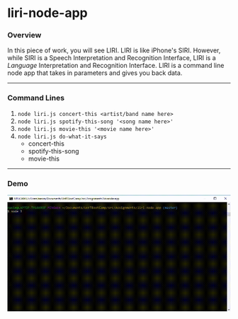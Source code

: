 # liri-node-app

### Overview

In this piece of work, you will see LIRI. LIRI is like iPhone's SIRI. However, while SIRI is a Speech Interpretation and Recognition Interface, LIRI is a _Language_ Interpretation and Recognition Interface. LIRI is a command line node app that takes in parameters and gives you back data.

- - -

### Command Lines

1. `node liri.js concert-this <artist/band name here>`
2. `node liri.js spotify-this-song '<song name here>'`
3. `node liri.js movie-this '<movie name here>'`
4. `node liri.js do-what-it-says`
    *   concert-this
    *   spotify-this-song
    *   movie-this

- - -
### Demo
  
![demo](/liribot.gif)
